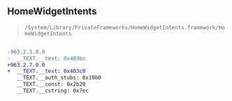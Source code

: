 ## HomeWidgetIntents

> `/System/Library/PrivateFrameworks/HomeWidgetIntents.framework/HomeWidgetIntents`

```diff

-963.2.3.0.0
-  __TEXT.__text: 0x403bc
+963.2.7.0.0
+  __TEXT.__text: 0x403c0
   __TEXT.__auth_stubs: 0x19b0
   __TEXT.__const: 0x2b20
   __TEXT.__cstring: 0x7ec

```

